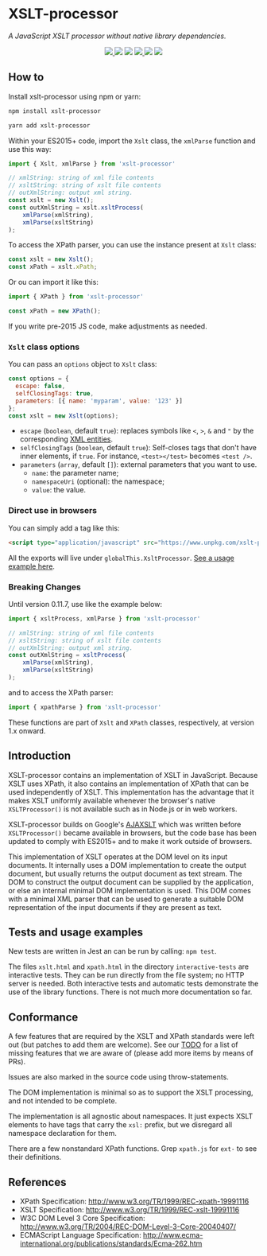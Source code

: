 # XSLT-processor

_A JavaScript XSLT processor without native library dependencies._

  <p align="center">
    <a href="https://github.com/DesignLiquido/xslt-processor/issues" target="_blank">
      <img src="https://img.shields.io/github/issues/Designliquido/xslt-processor" />
    </a>
    <img src="https://img.shields.io/github/stars/Designliquido/xslt-processor" />
    <img src="https://img.shields.io/github/forks/Designliquido/xslt-processor" />
    <a href="https://www.npmjs.com/package/xslt-processor" target="_blank">
      <img src="https://img.shields.io/npm/v/xslt-processor" />
    </a>
    <img src="https://img.shields.io/npm/dw/xslt-processor" />
    <img src="https://img.shields.io/github/license/DesignLiquido/xslt-processor" />
  </p>

## How to

Install xslt-processor using npm or yarn:

```sh
npm install xslt-processor
```

```sh
yarn add xslt-processor
```

Within your ES2015+ code, import the `Xslt` class, the `xmlParse` function and use this way:

```js
import { Xslt, xmlParse } from 'xslt-processor'

// xmlString: string of xml file contents
// xsltString: string of xslt file contents
// outXmlString: output xml string.
const xslt = new Xslt();
const outXmlString = xslt.xsltProcess(
	xmlParse(xmlString),
	xmlParse(xsltString)
);
```

To access the XPath parser, you can use the instance present at `Xslt` class:

```js
const xslt = new Xslt();
const xPath = xslt.xPath;
```

Or ou can import it like this:

```js
import { XPath } from 'xslt-processor'

const xPath = new XPath();
```

If you write pre-2015 JS code, make adjustments as needed.

### `Xslt` class options

You can pass an `options` object to `Xslt` class:

```js
const options = {
  escape: false,
  selfClosingTags: true,
  parameters: [{ name: 'myparam', value: '123' }]
};
const xslt = new Xslt(options);
```

- `escape` (`boolean`, default `true`): replaces symbols like `<`, `>`, `&` and `"` by the corresponding [XML entities](https://www.tutorialspoint.com/xml/xml_character_entities.htm).
- `selfClosingTags` (`boolean`, default `true`): Self-closes tags that don't have inner elements, if `true`. For instance, `<test></test>` becomes `<test />`.
- `parameters` (`array`, default `[]`): external parameters that you want to use.
    - `name`: the parameter name;
    - `namespaceUri` (optional): the namespace;
    - `value`: the value.

### Direct use in browsers

You can simply add a tag like this:

```html
<script type="application/javascript" src="https://www.unpkg.com/xslt-processor@1.2.0/umd/xslt-processor.js"></script>
```

All the exports will live under `globalThis.XsltProcessor`. [See a usage example here](https://github.com/DesignLiquido/xslt-processor/blob/main/interactive-tests/xslt.html). 

### Breaking Changes

Until version 0.11.7, use like the example below:

```js
import { xsltProcess, xmlParse } from 'xslt-processor'

// xmlString: string of xml file contents
// xsltString: string of xslt file contents
// outXmlString: output xml string.
const outXmlString = xsltProcess(
	xmlParse(xmlString),
	xmlParse(xsltString)
);
```

and to access the XPath parser:

```js
import { xpathParse } from 'xslt-processor'
```

These functions are part of `Xslt` and `XPath` classes, respectively, at version 1.x onward.

## Introduction

XSLT-processor contains an implementation of XSLT in JavaScript. Because XSLT uses
XPath, it also contains an implementation of XPath that can be used
independently of XSLT. This implementation has the advantage that it
makes XSLT uniformly available whenever the browser's native `XSLTProcessor()`
is not available such as in Node.js or in web workers.

XSLT-processor builds on Google's [AJAXSLT](https://github.com/4031651/ajaxslt)
which was written before `XSLTProcessor()` became available in browsers, but the
code base has been updated to comply with ES2015+ and to make it work outside of
browsers.

This implementation of XSLT operates at the DOM level on its input
documents. It internally uses a DOM implementation to create the
output document, but usually returns the output document as text
stream. The DOM to construct the output document can be supplied by
the application, or else an internal minimal DOM implementation is
used. This DOM comes with a minimal XML parser that can be used to
generate a suitable DOM representation of the input documents if they
are present as text.


## Tests and usage examples

New tests are written in Jest an can be run by calling: `npm test`.

The files `xslt.html` and `xpath.html` in the directory `interactive-tests` are interactive tests. They can be run directly from the file system; no HTTP server is needed.
Both interactive tests and automatic tests demonstrate the use of the library functions. There is not much more documentation so far.

## Conformance

A few features that are required by the XSLT and XPath standards were left out (but patches to add them are welcome).
See our [TODO](TODO.md) for a list of missing features that we are aware of (please add more items by means of PRs).

Issues are also marked in the source code using throw-statements.

The DOM implementation is minimal so as to support the XSLT processing, and not intended to be complete.

The implementation is all agnostic about namespaces. It just expects
XSLT elements to have tags that carry the `xsl:` prefix, but we disregard all namespace declaration for them.

There are a few nonstandard XPath functions. Grep `xpath.js` for `ext-` to see their definitions.

## References

- XPath Specification: http://www.w3.org/TR/1999/REC-xpath-19991116
- XSLT Specification: http://www.w3.org/TR/1999/REC-xslt-19991116
- W3C DOM Level 3 Core Specification: http://www.w3.org/TR/2004/REC-DOM-Level-3-Core-20040407/
- ECMAScript Language Specification: http://www.ecma-international.org/publications/standards/Ecma-262.htm
